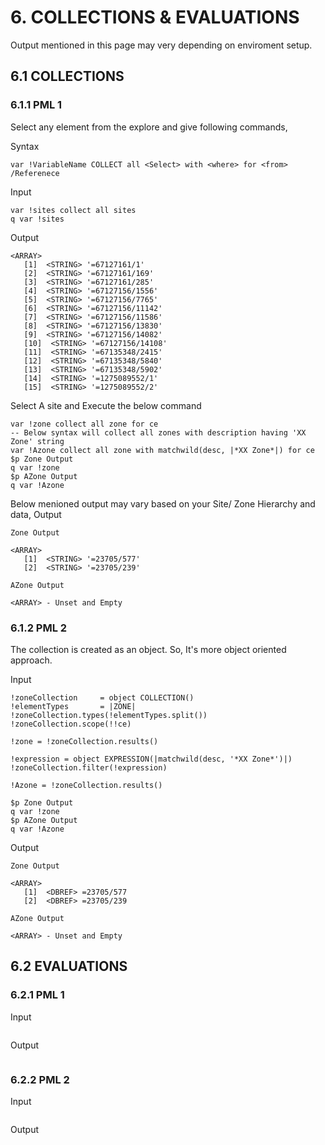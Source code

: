 # 6. COLLECTIONS & EVALUATIONS

Output mentioned in this page may very depending on enviroment setup.

## 6.1 COLLECTIONS

### 6.1.1 PML 1
Select any element from the explore and give following commands,

Syntax
```
var !VariableName COLLECT all <Select> with <where> for <from> /Referenece
```
Input
```
var !sites collect all sites
q var !sites
```
Output
```
<ARRAY>
   [1]  <STRING> '=67127161/1'
   [2]  <STRING> '=67127161/169'
   [3]  <STRING> '=67127161/285'
   [4]  <STRING> '=67127156/1556'
   [5]  <STRING> '=67127156/7765'
   [6]  <STRING> '=67127156/11142'
   [7]  <STRING> '=67127156/11586'
   [8]  <STRING> '=67127156/13830'
   [9]  <STRING> '=67127156/14082'
   [10]  <STRING> '=67127156/14108'
   [11]  <STRING> '=67135348/2415'
   [12]  <STRING> '=67135348/5840'
   [13]  <STRING> '=67135348/5902'
   [14]  <STRING> '=1275089552/1'
   [15]  <STRING> '=1275089552/2'
```

Select A site and Execute the below command
```
var !zone collect all zone for ce
-- Below syntax will collect all zones with description having 'XX Zone' string
var !Azone collect all zone with matchwild(desc, |*XX Zone*|) for ce
$p Zone Output
q var !zone
$p AZone Output
q var !Azone
```

Below menioned output may vary based on your Site/ Zone Hierarchy and data,
Output
```
Zone Output

<ARRAY>
   [1]  <STRING> '=23705/577'
   [2]  <STRING> '=23705/239'

AZone Output

<ARRAY> - Unset and Empty
```

### 6.1.2 PML 2

The collection is created as an object. So, It's more object oriented approach.

Input
```
!zoneCollection     = object COLLECTION()
!elementTypes       = |ZONE|
!zoneCollection.types(!elementTypes.split())
!zoneCollection.scope(!!ce)

!zone = !zoneCollection.results()

!expression = object EXPRESSION(|matchwild(desc, '*XX Zone*')|)
!zoneCollection.filter(!expression)

!Azone = !zoneCollection.results()

$p Zone Output
q var !zone
$p AZone Output
q var !Azone
```
Output
```
Zone Output

<ARRAY>
   [1]  <DBREF> =23705/577
   [2]  <DBREF> =23705/239

AZone Output

<ARRAY> - Unset and Empty
```

## 6.2 EVALUATIONS

### 6.2.1 PML 1
Input
```
```
Output
```
```

### 6.2.2 PML 2
Input
```
```
Output
```
```